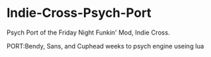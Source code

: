 # Indie-Cross-Psych-Port
Psych Port of the Friday Night Funkin' Mod, Indie Cross.

PORT:Bendy, Sans, and Cuphead weeks to psych engine useing lua
